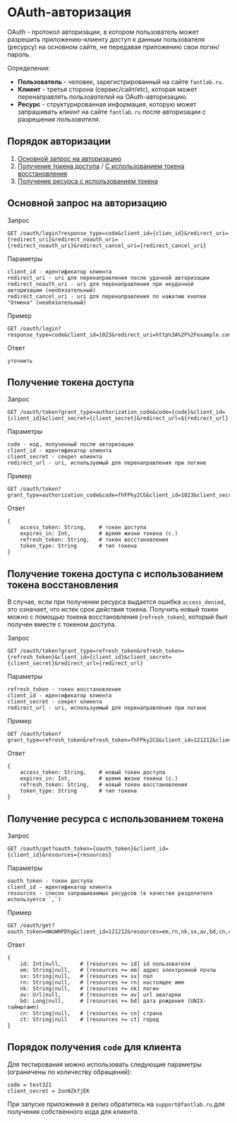 # OAuth-авторизация

OAuth - протокол авторизации, в котором пользователь может разрешить приложению-клиенту доступ к данным пользователя (ресурсу) на основном сайте, не передавая приложению свои логин/пароль. 

Определения:
- **Пользователь** - человек, зарегистрированный на сайте `fantlab.ru`.
- **Клиент** - третья сторона (сервис/сайт/etc), которая может перенаправлять _пользователей_ на OAuth-авторизацию.
- **Ресурс** - структурированная информация, которую может запрашивать _клиент_ на сайте `fantlab.ru` после авторизации с разрешения _пользователя_.

## Порядок авторизации
1. [Основной запрос на авторизацию](#Основной-запрос-на-авторизацию)
2. [Получение токена доступа](#Получение-токена-доступа) / [С использованием токена восстановления](#Получение-токена-доступа-с-использованием-токена-восстановления)
3. [Получение ресурса с использованием токена](#Получение-ресурса-с-использованием-токена)

## Основной запрос на авторизацию

Запрос
```
GET /oauth/login?response_type=code&client_id={clien_id}&redirect_uri={redirect_uri}&redirect_noauth_uri={redirect_noauth_uri}&redirect_cancel_uri={redirect_cancel_uri}
```

Параметры
```
client_id - идентификатор клиента
redirect_uri - uri для перенаправления после удачной авторизации
redirect_noauth_uri - uri для перенаправления при неудачной авторизации (необязательный)
redirect_cancel_uri - uri для перенаправления по нажатию кнопки "Отмена" (необязательный)
```

Пример
```
GET /oauth/login?response_type=code&client_id=1023&redirect_uri=http%3A%2F%2Fexample.com%2Fauth%2Fok
```

Ответ
```
уточнить
```

## Получение токена доступа

Запрос
```
GET /oauth/token?grant_type=authorization_code&code={code}&client_id={client_id}&client_secret={client_secret}&redirect_url=${redirect_url}
```

Параметры
```
code - код, полученный после авторизации
client_id - идентификатор клиента
client_secret - секрет клиента
redirect_url - uri, используемый для перенаправления при логине
```

Пример
```
GET /oauth/token?grant_type=authorization_code&code=fhFPky2CG&client_id=1023&client_secret=mWoWHPDhg&redirect_url=http%3A%2F%2Fexample.com%2Fauth%2Foktoken
```

Ответ
```
{
    access_token: String,    # токен доступа
    expires_in: Int,         # время жизни токена (с.)
    refresh_token: String,   # токен восстановления
    token_type: String       # тип токена
}
```

## Получение токена доступа с использованием токена восстановления
В случае, если при получении ресурса выдается ошибка `access_denied`, это означает, что истек срок действия токена. Получить новый токен можно с помощью токена восстановления (`refresh_token`), который был получен вместе с токеном доступа.

Запрос
```
GET /oauth/token?grant_type=refresh_token&refresh_token={refresh_token}&client_id={client_id}&client_secret={client_secret}&redirect_url={redirect_url}
```

Параметры
```
refresh_token - токен восстановления
client_id - идентификатор клиента
client_secret - секрет клиента
redirect_url - uri, используемый для перенаправления при логине
```

Пример
```
GET /oauth/token?grant_type=refresh_token&refresh_token=fhFPky2CG&client_id=121212&client_secret=mWoWHPDhg&redirect_url=http%3A%2F%2Fexample.com%2Fcb%2F123
```

Ответ
```
{
    access_token: String,    # новый токен доступа
    expires_in: Int,         # время жизни токена (с.)
    refresh_token: String,   # новый токен восстановления
    token_type: String       # тип токена
}
```

## Получение ресурса с использованием токена

Запрос
```
GET /oauth/get?oauth_token={oauth_token}&client_id={client_id}&resources={resources}
```

Параметры
```
oauth_token - токен доступа
client_id - идентификатор клиента
resources - список запрашиваемых ресурсов (в качестве разделителя используется `,`)
```

Пример
```
GET /oauth/get?oauth_token=mWoWHPDhg&client_id=121212&resources=em,rn,nk,sx,av,bd,cn,ct
```

Ответ
```
{
    id: Int|null,      # [resources += id] id пользователя
    em: String|null,   # [resources += em] адрес электронной почты
    sx: String|null,   # [resources += sx] пол
    rn: String|null,   # [resources += rn] настоящее имя
    nk: String|null,   # [resources += nk] логин
    av: Url|null,      # [resources += av] url аватарки
    bd: Long|null,     # [resources += bd] дата рождения (UNIX-таймштамп)
    cn: String|null,   # [resources += cn] страна
    ct: String|null    # [resources += ct] город
}
```

## Порядок получения `code` для клиента
Для тестирования можно использовать следующие параметры (ограничены по количеству обращений):
```
code = test321
client_secret = 2onNZkfjEK
```
При запуске приложения в релиз обратитесь на `support@fantlab.ru` для получения собственного кода для клиента.
